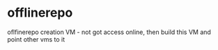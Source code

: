 # offlinerepo
oflfinerepo creation VM - not got access online, then build this VM and point other vms to it 
